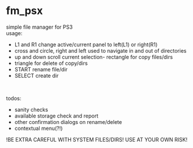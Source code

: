 # fm_psx
simple file manager for PS3
<br>
usage:

- L1 and R1 change active/current panel to left(L1) or right(R1)
- cross and circle, right and left used to navigate in and out of directories
- up and down scroll current selection- rectangle for copy files/dirs
- triangle for delete of copy/dirs
- START rename file/dir
- SELECT create dir
<br>

todos:

- sanity checks
- available storage check and report
- other confirmation dialogs on rename/delete
- contextual menu(?!)

!BE EXTRA CAREFUL WITH SYSTEM FILES/DIRS!
USE AT YOUR OWN RISK!

